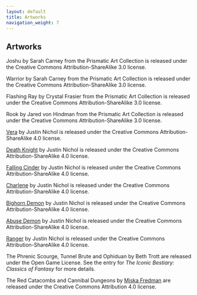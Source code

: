 ```yaml
---
layout: default
title: Artworks
navigation_weight: 7
---
```


## Artworks

Joshu by Sarah Carney from the Prismatic Art Collection is released under the Creative Commons Attribution-ShareAlike 3.0 license. 

Warrior by Sarah Carney from the Prismatic Art Collection is released under the Creative Commons Attribution-ShareAlike 3.0 license. 

Flashing Ray by Crystal Frasier from the Prismatic Art Collection is released under the Creative Commons Attribution-ShareAlike 3.0 license. 

Rook by Jared von Hindman from the Prismatic Art Collection is released under the Creative Commons Attribution-ShareAlike 3.0 license. 

[Vera](https://www.patreon.com/posts/vera-49285837) by Justin Nichol is released under the Creative Commons Attribution-ShareAlike 4.0 license. 

[Death Knight](https://www.patreon.com/posts/death-knight-32727697) by Justin Nichol is released under the Creative Commons Attribution-ShareAlike 4.0 license. 

[Falling Cinder](https://www.patreon.com/posts/falling-cinder-35488273) by Justin Nichol is released under the Creative Commons Attribution-ShareAlike 4.0 license. 

[Charlene](https://www.patreon.com/posts/charlene-38754448) by Justin Nichol is released under the Creative Commons Attribution-ShareAlike 4.0 license. 

[Bighorn Demon](https://www.patreon.com/posts/bighorn-demon-26233617) by Justin Nichol is released under the Creative Commons Attribution-ShareAlike 4.0 license. 

[Abuse Demon](https://www.patreon.com/posts/abuse-demon-24951144) by Justin Nichol is released under the Creative Commons Attribution-ShareAlike 4.0 license. 

[Ranger](https://www.patreon.com/posts/ranger-22948253) by Justin Nichol is released under the Creative Commons Attribution-ShareAlike 4.0 license. 

The Phrenic Scourge, Tunnel Brute and Ophiduan by Beth Trott are released under the Open Game License. See the entry for *The Iconic Bestiary: Classics of Fantasy* for more details. 

The Red Catacombs and Cannibal Dungeons by [Miska Fredman](https://www.miskasmaps.com/public-domain-maps/) are released under the Creative Commons Attribution 4.0 license. 
